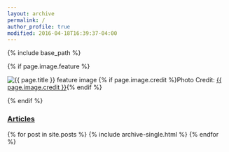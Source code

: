 ```yaml
---
layout: archive
permalink: /
author_profile: true
modified: 2016-04-18T16:39:37-04:00
---
```



{% include base_path %}

{% if page.image.feature %}<div class="image-wrap">
  <img src="{{ site.url }}/images/{{ page.image.feature }}" alt="{{ page.title }} feature image" itemprop="primaryImageOfPage">
  {% if page.image.credit %}<span class="image-credit">Photo Credit: <a href="{{ page.image.creditlink }}">{{ page.image.credit }}</a></span>{% endif %}
</div><!-- /.image-wrap -->{% endif %}

<div class="grid__wrapper">
  <h3><a href="{{ site.url}}/categories/">Articles</a></h3>
  {% for post in site.posts %}
    {% include archive-single.html %}
  {% endfor %}
</div>
<!--{% capture written_year %}'None'{% endcapture %}-->
<!--{% for post in site.posts %}-->
<!--  {% capture year %}{{ post.date | date: '%Y' }}{% endcapture %}-->
<!--  {% if year != written_year %}-->
<!--    <h2 id="{{ year | slugify }}" class="archive__subtitle">{{ year }}</h2>-->
<!--    {% capture written_year %}{{ year }}{% endcapture %}-->
<!--  {% endif %}-->
<!--  {% include archive-single.html %}-->
<!--{% endfor %}-->
